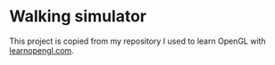 # Walking simulator

This project is copied from my repository I used to learn OpenGL with [learnopengl.com](learnopengl.com).
